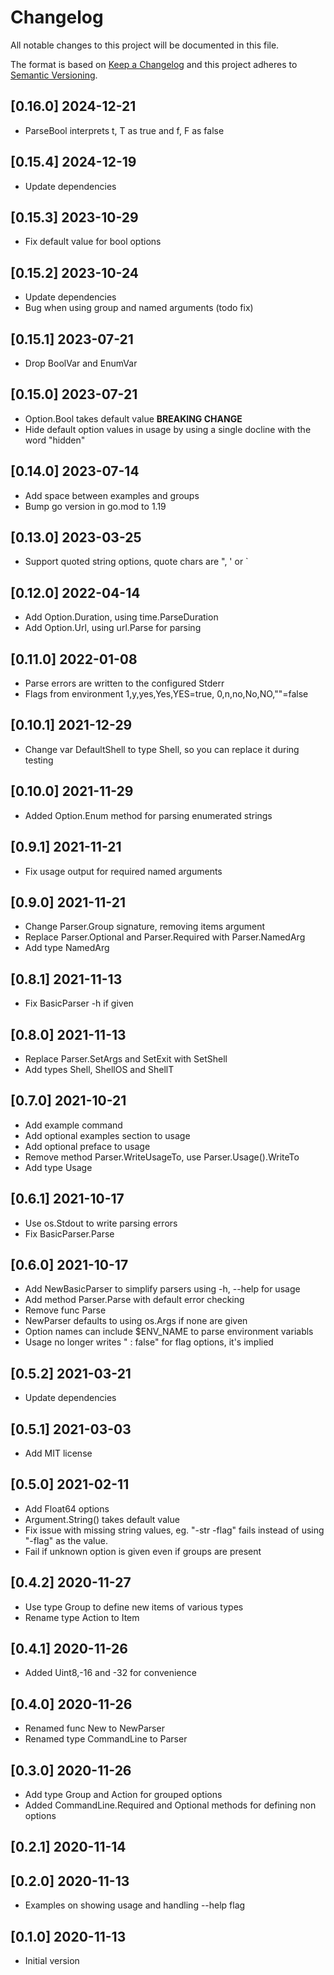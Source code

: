# Changelog
All notable changes to this project will be documented in this file.

The format is based on [Keep a Changelog](http://keepachangelog.com/en/1.0.0/)
and this project adheres to [Semantic Versioning](http://semver.org/spec/v2.0.0.html).

## [0.16.0] 2024-12-21

- ParseBool interprets t, T as true and f, F as false

## [0.15.4] 2024-12-19

- Update dependencies

## [0.15.3] 2023-10-29

- Fix default value for bool options

## [0.15.2] 2023-10-24

- Update dependencies
- Bug when using group and named arguments (todo fix)

## [0.15.1] 2023-07-21

- Drop BoolVar and EnumVar

## [0.15.0] 2023-07-21

- Option.Bool takes default value **BREAKING CHANGE**
- Hide default option values in usage by using a single docline with
  the word "hidden"

## [0.14.0] 2023-07-14

- Add space between examples and groups
- Bump go version in go.mod to 1.19

## [0.13.0] 2023-03-25

- Support quoted string options, quote chars are ", ' or `

## [0.12.0] 2022-04-14

- Add Option.Duration, using time.ParseDuration
- Add Option.Url, using url.Parse for parsing

## [0.11.0] 2022-01-08

- Parse errors are written to the configured Stderr
- Flags from environment 1,y,yes,Yes,YES=true, 0,n,no,No,NO,""=false

## [0.10.1] 2021-12-29

- Change var DefaultShell to type Shell, so you can replace it during testing

## [0.10.0] 2021-11-29

- Added Option.Enum method for parsing enumerated strings

## [0.9.1] 2021-11-21

- Fix usage output for required named arguments

## [0.9.0] 2021-11-21

- Change Parser.Group signature, removing items argument
- Replace Parser.Optional and Parser.Required with Parser.NamedArg
- Add type NamedArg

## [0.8.1] 2021-11-13

- Fix BasicParser -h if given

## [0.8.0] 2021-11-13

- Replace Parser.SetArgs and SetExit with SetShell
- Add types Shell, ShellOS and ShellT

## [0.7.0] 2021-10-21

- Add example command
- Add optional examples section to usage
- Add optional preface to usage
- Remove method Parser.WriteUsageTo, use Parser.Usage().WriteTo
- Add type Usage

## [0.6.1] 2021-10-17

- Use os.Stdout to write parsing errors
- Fix BasicParser.Parse

## [0.6.0] 2021-10-17

- Add NewBasicParser to simplify parsers using -h, --help for usage
- Add method Parser.Parse with default error checking
- Remove func Parse
- NewParser defaults to using os.Args if none are given
- Option names can include $ENV_NAME to parse environment variabls
- Usage no longer writes " : false" for flag options, it's implied

## [0.5.2] 2021-03-21

- Update dependencies

## [0.5.1] 2021-03-03

- Add MIT license

## [0.5.0] 2021-02-11

- Add Float64 options
- Argument.String() takes default value
- Fix issue with missing string values, eg. "-str -flag" fails instead
  of using "-flag" as the value.
- Fail if unknown option is given even if groups are present

## [0.4.2] 2020-11-27

- Use type Group to define new items of various types
- Rename type Action to Item

## [0.4.1] 2020-11-26

- Added Uint8,-16 and -32 for convenience

## [0.4.0] 2020-11-26

- Renamed func New to NewParser
- Renamed type CommandLine to Parser

## [0.3.0] 2020-11-26

- Add type Group and Action for grouped options
- Added CommandLine.Required and Optional methods for defining non options

## [0.2.1] 2020-11-14
## [0.2.0] 2020-11-13

- Examples on showing usage and handling --help flag

## [0.1.0] 2020-11-13

- Initial version
